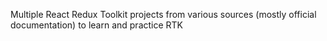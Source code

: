 Multiple React Redux Toolkit projects from various sources (mostly official documentation) to learn and practice RTK
